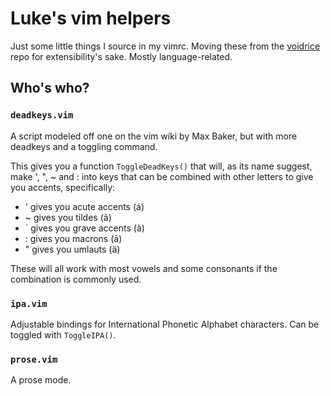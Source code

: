 # Luke's vim helpers

Just some little things I source in my vimrc. Moving these from the
[voidrice](https://github.com/lukesmithxyz/voidrice) repo for extensibility's
sake. Mostly language-related.

## Who's who?

### `deadkeys.vim`

A script modeled off one on the vim wiki by Max Baker, but with more deadkeys
and a toggling command.

This gives you a function `ToggleDeadKeys()` that will, as its name suggest,
make ', ", ~ and : into keys that can be combined with other letters to give
you accents, specifically:

* ' gives you acute accents (á)
* ~ gives you tildes (ã)
* ` gives you grave accents (à)
* : gives you macrons (ā)
* " gives you umlauts (ä)

These will all work with most vowels and some consonants if the combination is
commonly used.

### `ipa.vim`

Adjustable bindings for International Phonetic Alphabet characters. Can be
toggled with `ToggleIPA()`.

### `prose.vim`

A prose mode.

